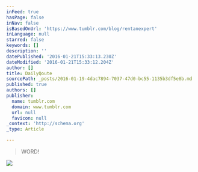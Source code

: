 ```yaml
---
inFeed: true
hasPage: false
inNav: false
isBasedOnUrl: 'https://www.tumblr.com/blog/rentanexpert'
inLanguage: null
starred: false
keywords: []
description: ''
datePublished: '2016-01-21T15:33:13.230Z'
dateModified: '2016-01-21T15:33:12.204Z'
author: []
title: DailyQoute
sourcePath: _posts/2016-01-19-4dac7894-7037-47d0-bc55-1135b3df5e8b.md
published: true
authors: []
publisher:
  name: tumblr.com
  domain: www.tumblr.com
  url: null
  favicon: null
_context: 'http://schema.org'
_type: Article

---
```

> WORD!

![](https://s3-us-west-2.amazonaws.com/the-grid-img/p/80d5330fdccdbd5a95fa049d48c76865e49d5838.png)